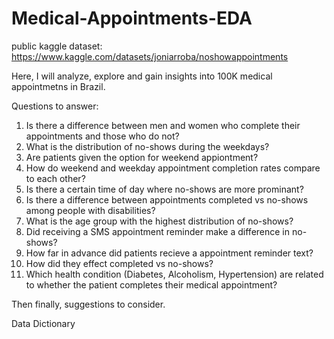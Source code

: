 # Medical-Appointments-EDA
public kaggle dataset: https://www.kaggle.com/datasets/joniarroba/noshowappointments

Here, I will analyze, explore and gain insights into 100K medical appointmetns in Brazil. 

Questions to answer:
1. Is there a difference between men and women who complete their appointments and those who do not?
2. What is the distribution of no-shows during the weekdays?
3. Are patients given the option for weekend appiontment?
4. How do weekend and weekday appointment completion rates compare to each other?
5. Is there a certain time of day where no-shows are more prominant?
6. Is there a difference between appointments completed vs no-shows among people with disabilities?
7. What is the age group with the highest distribution of no-shows?
8. Did receiving a SMS appointment reminder make a difference in no-shows?
9. How far in advance did patients recieve a appointment reminder text?
10. How did they effect completed vs no-shows?
11. Which health condition (Diabetes, Alcoholism, Hypertension) are related to whether the patient completes their medical appointment?

Then finally, suggestions to consider.

Data Dictionary
